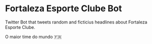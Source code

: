 # Fortaleza Esporte Clube Bot
Twitter Bot that tweets random and ficticius headlines about Fortaleza Esporte Clube. 


O maior time do mundo 🇫🇷 
